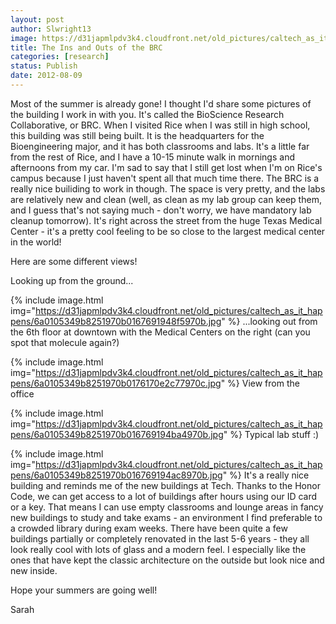 ```yaml
---
layout: post
author: Slwright13
image: https://d31japmlpdv3k4.cloudfront.net/old_pictures/caltech_as_it_happens/6a0105349b8251970b0176170e2b98970c.jpg
title: The Ins and Outs of the BRC
categories: [research]
status: Publish
date: 2012-08-09
---
```



Most of the summer is already gone! I thought I'd share some pictures of the building I work in with you. It's called the BioScience Research Collaborative, or BRC. When I visited Rice when I was still in high school, this building was still being built. It is the headquarters for the Bioengineering major, and it has both classrooms and labs. It's a little far from the rest of Rice, and I have a 10-15 minute walk in mornings and afternoons from my car. I'm sad to say that I still get lost when I'm on Rice's campus because I just haven't spent all that much time there. The BRC is a really nice builiding to work in though. The space is very pretty, and the labs are relatively new and clean (well, as clean as my lab group can keep them, and I guess that's not saying much - don't worry, we have mandatory lab cleanup tomorrow). It's right across the street from the huge Texas Medical Center - it's a pretty cool feeling to be so close to the largest medical center in the world!

Here are some different views!

Looking up from the ground...


{% include image.html img="https://d31japmlpdv3k4.cloudfront.net/old_pictures/caltech_as_it_happens/6a0105349b8251970b0167691948f5970b.jpg" %}
...looking out from the 6th floor at downtown with the Medical Centers on the right (can you spot that molecule again?)

{% include image.html img="https://d31japmlpdv3k4.cloudfront.net/old_pictures/caltech_as_it_happens/6a0105349b8251970b0176170e2c77970c.jpg" %}
View from the office

{% include image.html img="https://d31japmlpdv3k4.cloudfront.net/old_pictures/caltech_as_it_happens/6a0105349b8251970b016769194ba4970b.jpg" %}
Typical lab stuff :)

{% include image.html img="https://d31japmlpdv3k4.cloudfront.net/old_pictures/caltech_as_it_happens/6a0105349b8251970b016769194ac8970b.jpg" %}
It's a really nice building and reminds me of the new buildings at Tech. Thanks to the Honor Code, we can get access to a lot of buildings after hours using our ID card or a key. That means I can use empty classrooms and lounge areas in fancy new buildings to study and take exams - an environment I find preferable to a crowded library during exam weeks. There have been quite a few buildings partially or completely renovated in the last 5-6 years - they all look really cool with lots of glass and a modern feel. I especially like the ones that have kept the classic architecture on the outside but look nice and new inside.

Hope your summers are going well!

Sarah

